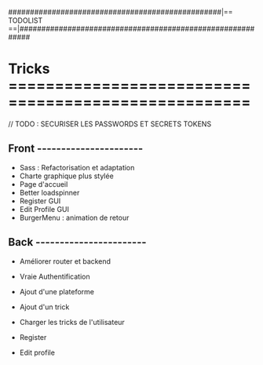 #################################################|== TODOLIST ==|###########################################################


# Tricks ====================================================
// TODO : SECURISER LES PASSWORDS ET SECRETS TOKENS

## Front ----------------------
- Sass : Refactorisation et adaptation
- Charte graphique plus stylée
- Page d'accueil
- Better loadspinner
- Register GUI
- Edit Profile GUI
- BurgerMenu : animation de retour

## Back -----------------------
- Améliorer router et backend

- Vraie Authentification
- Ajout d'une plateforme
- Ajout d'un trick
- Charger les tricks de l'utilisateur
- Register
- Edit profile
